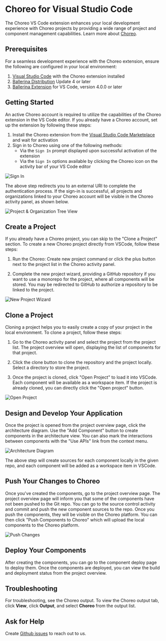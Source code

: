 # Choreo for Visual Studio Code

The Choreo VS Code extension enhances your local development experience with Choreo projects by providing a wide range of project and component management capabilities. Learn more about [Choreo](https://wso2.com/choreo/docs/).

## Prerequisites
For a seamless development experience with the Choreo extension, ensure the following are configured in your local environment:

1. [Visual Studio Code](https://code.visualstudio.com/download) with the Choreo extension installed
2. [Ballerina Distribution](https://ballerina.io) Update 4 or later
3. [Ballerina Extension](https://marketplace.visualstudio.com/items?itemName=WSO2.ballerina) for VS Code, version 4.0.0 or later

## Getting Started
An active Choreo account is required to utilize the capabilities of the Choreo extension in the VS Code editor. If you already have a Choreo account, set up the extension by following these steps:

1. Install the Choreo extension from the [Visual Studio Code Marketplace](https://marketplace.visualstudio.com/) and wait for activation
2. Sign in to Choreo using one of the following methods:
    - Via the `Sign In` prompt displayed upon successful activation of the extension
    - Via the `Sign In` options available by clicking the Choreo icon on the activity bar of your VS Code editor

![Sign In](docs/choreo-extension/images/sign-in.png)

The above step redirects you to an external URI to complete the authentication process. If the sign-in is successful, all projects and organizations linked to your Choreo account will be visible in the Choreo activity panel, as shown below.

![Project & Organization Tree View](docs/choreo-extension/images/projects-and-orgs.png)


## Create a Project

If you already have a Choreo project, you can skip to the "Clone a Project" section. To create a new Choreo project directly from VSCode, follow these steps:

1. Run the Choreo: Create new project command or click the plus button next to the project list in the Choreo activity panel.

2. Complete the new project wizard, providing a GitHub repository if you want to use a monorepo for the project, where all components will be stored. You may be redirected to GitHub to authorize a repository to be linked to the project.

![New Project Wizard](docs/choreo-extension/images/create-project.gif)

## Clone a Project

Cloning a project helps you to easily create a copy of your project in the local environment. To clone a project, follow these steps:

1. Go to the Choreo activity panel and select the project from the project list. The project overview will open, displaying the list of components for that project.

2. Click the clone button to clone the repository and the project locally. Select a directory to store the project.

3. Once the project is cloned, click "Open Project" to load it into VSCode. Each component will be available as a workspace item. If the project is already cloned, you can directly click the "Open project" button.

![Open Project](docs/choreo-extension/images/cloning-project.gif)

## Design and Develop Your Application

Once the project is opened from the project overview page, click the architecture diagram. Use the "Add Component" button to create components in the architecture view. You can also mark the interactions between components with the "Use APIs" link from the context menu.

![Architecture Diagram](docs/choreo-extension/images/component-creation.gif)

The above step will create sources for each component locally in the given repo, and each component will be added as a workspace item in VSCode.

## Push Your Changes to Choreo

Once you've created the components, go to the project overview page. The project overview page will inform you that some of the components have not been pushed to the Git repo. You can go to the source control activity and commit and push the new component sources to the repo. Once you push the components, they will be visible on the Choreo platform. You can then click "Push Components to Choreo" which will upload the local components to the Choreo platform.

![Push Changes](docs/choreo-extension/images/push-components.gif)

## Deploy Your Components

After creating the components, you can go to the component deploy page to deploy them. Once the components are deployed, you can view the build and deployment status from the project overview.


## Troubleshooting

For troubleshooting, see the Choreo output. To view the Choreo output tab, click **View**, click **Output**, and select **Choreo** from the output list.


## Ask for Help

Create [Github issues](https://github.com/wso2/choreo-vscode/issues) to reach out to us.
